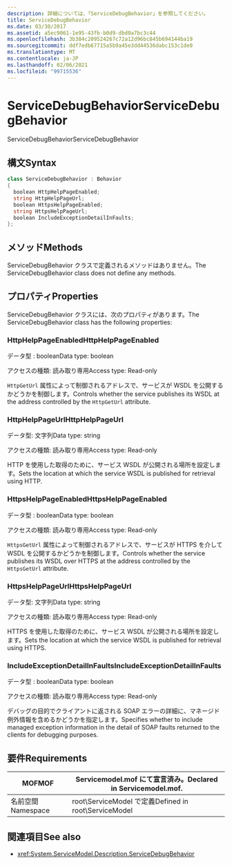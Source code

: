 ```yaml
---
description: 詳細については、「ServiceDebugBehavior」を参照してください。
title: ServiceDebugBehavior
ms.date: 03/30/2017
ms.assetid: a5ec9061-1e95-43fb-b0d9-dbd0a7bc3c44
ms.openlocfilehash: 3b384c209524267c72a12d96bc845b694144ba19
ms.sourcegitcommit: ddf7edb67715a5b9a45e3dd44536dabc153c1de0
ms.translationtype: MT
ms.contentlocale: ja-JP
ms.lasthandoff: 02/06/2021
ms.locfileid: "99715536"
---
```

# <a name="servicedebugbehavior"></a><span data-ttu-id="ebc26-103">ServiceDebugBehavior</span><span class="sxs-lookup"><span data-stu-id="ebc26-103">ServiceDebugBehavior</span></span>

<span data-ttu-id="ebc26-104">ServiceDebugBehavior</span><span class="sxs-lookup"><span data-stu-id="ebc26-104">ServiceDebugBehavior</span></span>  
  
## <a name="syntax"></a><span data-ttu-id="ebc26-105">構文</span><span class="sxs-lookup"><span data-stu-id="ebc26-105">Syntax</span></span>  
  
```csharp
class ServiceDebugBehavior : Behavior  
{  
  boolean HttpHelpPageEnabled;  
  string HttpHelpPageUrl;  
  boolean HttpsHelpPageEnabled;  
  string HttpsHelpPageUrl;  
  boolean IncludeExceptionDetailInFaults;  
};  
```  
  
## <a name="methods"></a><span data-ttu-id="ebc26-106">メソッド</span><span class="sxs-lookup"><span data-stu-id="ebc26-106">Methods</span></span>  

 <span data-ttu-id="ebc26-107">ServiceDebugBehavior クラスで定義されるメソッドはありません。</span><span class="sxs-lookup"><span data-stu-id="ebc26-107">The ServiceDebugBehavior class does not define any methods.</span></span>  
  
## <a name="properties"></a><span data-ttu-id="ebc26-108">プロパティ</span><span class="sxs-lookup"><span data-stu-id="ebc26-108">Properties</span></span>  

 <span data-ttu-id="ebc26-109">ServiceDebugBehavior クラスには、次のプロパティがあります。</span><span class="sxs-lookup"><span data-stu-id="ebc26-109">The ServiceDebugBehavior class has the following properties:</span></span>  
  
### <a name="httphelppageenabled"></a><span data-ttu-id="ebc26-110">HttpHelpPageEnabled</span><span class="sxs-lookup"><span data-stu-id="ebc26-110">HttpHelpPageEnabled</span></span>  

 <span data-ttu-id="ebc26-111">データ型 : boolean</span><span class="sxs-lookup"><span data-stu-id="ebc26-111">Data type: boolean</span></span>  
  
 <span data-ttu-id="ebc26-112">アクセスの種類: 読み取り専用</span><span class="sxs-lookup"><span data-stu-id="ebc26-112">Access type: Read-only</span></span>  
  
 <span data-ttu-id="ebc26-113">`HttpGetUrl` 属性によって制御されるアドレスで、サービスが WSDL を公開するかどうかを制御します。</span><span class="sxs-lookup"><span data-stu-id="ebc26-113">Controls whether the service publishes its WSDL at the address controlled by the `HttpGetUrl` attribute.</span></span>  
  
### <a name="httphelppageurl"></a><span data-ttu-id="ebc26-114">HttpHelpPageUrl</span><span class="sxs-lookup"><span data-stu-id="ebc26-114">HttpHelpPageUrl</span></span>  

 <span data-ttu-id="ebc26-115">データ型: 文字列</span><span class="sxs-lookup"><span data-stu-id="ebc26-115">Data type: string</span></span>  
  
 <span data-ttu-id="ebc26-116">アクセスの種類: 読み取り専用</span><span class="sxs-lookup"><span data-stu-id="ebc26-116">Access type: Read-only</span></span>  
  
 <span data-ttu-id="ebc26-117">HTTP を使用した取得のために、サービス WSDL が公開される場所を設定します。</span><span class="sxs-lookup"><span data-stu-id="ebc26-117">Sets the location at which the service WSDL is published for retrieval using HTTP.</span></span>  
  
### <a name="httpshelppageenabled"></a><span data-ttu-id="ebc26-118">HttpsHelpPageEnabled</span><span class="sxs-lookup"><span data-stu-id="ebc26-118">HttpsHelpPageEnabled</span></span>  

 <span data-ttu-id="ebc26-119">データ型 : boolean</span><span class="sxs-lookup"><span data-stu-id="ebc26-119">Data type: boolean</span></span>  
  
 <span data-ttu-id="ebc26-120">アクセスの種類: 読み取り専用</span><span class="sxs-lookup"><span data-stu-id="ebc26-120">Access type: Read-only</span></span>  
  
 <span data-ttu-id="ebc26-121">`HttpsGetUrl` 属性によって制御されるアドレスで、サービスが HTTPS を介して WSDL を公開するかどうかを制御します。</span><span class="sxs-lookup"><span data-stu-id="ebc26-121">Controls whether the service publishes its WSDL over HTTPS at the address controlled by the `HttpsGetUrl` attribute.</span></span>  
  
### <a name="httpshelppageurl"></a><span data-ttu-id="ebc26-122">HttpsHelpPageUrl</span><span class="sxs-lookup"><span data-stu-id="ebc26-122">HttpsHelpPageUrl</span></span>  

 <span data-ttu-id="ebc26-123">データ型: 文字列</span><span class="sxs-lookup"><span data-stu-id="ebc26-123">Data type: string</span></span>  
  
 <span data-ttu-id="ebc26-124">アクセスの種類: 読み取り専用</span><span class="sxs-lookup"><span data-stu-id="ebc26-124">Access type: Read-only</span></span>  
  
 <span data-ttu-id="ebc26-125">HTTPS を使用した取得のために、サービス WSDL が公開される場所を設定します。</span><span class="sxs-lookup"><span data-stu-id="ebc26-125">Sets the location at which the service WSDL is published for retrieval using HTTPS.</span></span>  
  
### <a name="includeexceptiondetailinfaults"></a><span data-ttu-id="ebc26-126">IncludeExceptionDetailInFaults</span><span class="sxs-lookup"><span data-stu-id="ebc26-126">IncludeExceptionDetailInFaults</span></span>  

 <span data-ttu-id="ebc26-127">データ型 : boolean</span><span class="sxs-lookup"><span data-stu-id="ebc26-127">Data type: boolean</span></span>  
  
 <span data-ttu-id="ebc26-128">アクセスの種類: 読み取り専用</span><span class="sxs-lookup"><span data-stu-id="ebc26-128">Access type: Read-only</span></span>  
  
 <span data-ttu-id="ebc26-129">デバッグの目的でクライアントに返される SOAP エラーの詳細に、マネージド例外情報を含めるかどうかを指定します。</span><span class="sxs-lookup"><span data-stu-id="ebc26-129">Specifies whether to include managed exception information in the detail of SOAP faults returned to the clients for debugging purposes.</span></span>  
  
## <a name="requirements"></a><span data-ttu-id="ebc26-130">要件</span><span class="sxs-lookup"><span data-stu-id="ebc26-130">Requirements</span></span>  
  
|<span data-ttu-id="ebc26-131">MOF</span><span class="sxs-lookup"><span data-stu-id="ebc26-131">MOF</span></span>|<span data-ttu-id="ebc26-132">Servicemodel.mof にて宣言済み。</span><span class="sxs-lookup"><span data-stu-id="ebc26-132">Declared in Servicemodel.mof.</span></span>|  
|---------|-----------------------------------|  
|<span data-ttu-id="ebc26-133">名前空間</span><span class="sxs-lookup"><span data-stu-id="ebc26-133">Namespace</span></span>|<span data-ttu-id="ebc26-134">root\ServiceModel で定義</span><span class="sxs-lookup"><span data-stu-id="ebc26-134">Defined in root\ServiceModel</span></span>|  
  
## <a name="see-also"></a><span data-ttu-id="ebc26-135">関連項目</span><span class="sxs-lookup"><span data-stu-id="ebc26-135">See also</span></span>

- <xref:System.ServiceModel.Description.ServiceDebugBehavior>
